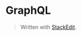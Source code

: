 # GraphQL


> Written with [StackEdit](https://stackedit.io/).
<!--stackedit_data:
eyJoaXN0b3J5IjpbMTc3MDQxODkwMCw3MzA5OTgxMTZdfQ==
-->